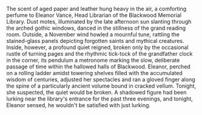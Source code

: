The scent of aged paper and leather hung heavy in the air, a comforting perfume to Eleanor Vance, Head Librarian of the Blackwood Memorial Library.  Dust motes, illuminated by the late afternoon sun slanting through the arched gothic windows, danced in the stillness of the grand reading room.  Outside, a November wind howled a mournful tune, rattling the stained-glass panels depicting forgotten saints and mythical creatures.  Inside, however, a profound quiet reigned, broken only by the occasional rustle of turning pages and the rhythmic tick-tock of the grandfather clock in the corner, its pendulum a metronome marking the slow, deliberate passage of time within the hallowed halls of Blackwood.  Eleanor, perched on a rolling ladder amidst towering shelves filled with the accumulated wisdom of centuries, adjusted her spectacles and ran a gloved finger along the spine of a particularly ancient volume bound in cracked vellum.  Tonight, she suspected, the quiet would be broken.  A shadowed figure had been lurking near the library's entrance for the past three evenings, and tonight, Eleanor sensed, he wouldn't be satisfied with just lurking.
